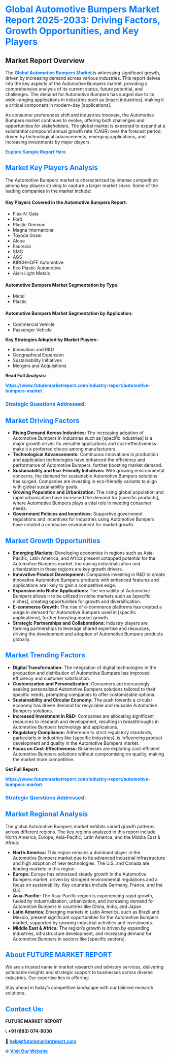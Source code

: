 <h1 style="color: #007BFF;">Global Automotive Bumpers Market Report 2025-2033: Driving Factors, Growth Opportunities, and Key Players</h1>

<section id="overview">
<h2>Market Report Overview</h2>
<p>The <a href="https://www.futuremarketreport.com/industry-report/automotive-bumpers-market" style="color: #007BFF; text-decoration: none;"><strong>Global Automotive Bumpers Market</strong></a> is witnessing significant growth, driven by increasing demand across various industries. This report delves into the key aspects of the Automotive Bumpers market, providing a comprehensive analysis of its current status, future potential, and challenges. The demand for Automotive Bumpers has surged due to its wide-ranging applications in industries such as [insert industries], making it a critical component in modern-day [applications].</p>
<p>As consumer preferences shift and industries innovate, the Automotive Bumpers market continues to evolve, offering both challenges and opportunities for stakeholders. The global market is expected to expand at a substantial compound annual growth rate (CAGR) over the forecast period, driven by technological advancements, emerging applications, and increasing investments by major players.</p>
</section>

<section id="overview">
<p><a href="https://www.futuremarketreport.com/request-sample/reportId=64317" style="color: #007BFF; text-decoration: none;"><strong>Explore Sample Report Here</strong></a></p>
</section>

<section id="key-players">
<h2 style="color: #007BFF;">Market Key Players Analysis</h2>
<p>The Automotive Bumpers market is characterized by intense competition among key players striving to capture a larger market share. Some of the leading companies in the market include:</p>
<h4>Key Players Covered in the Automotive Bumpers Report:</h4>
<ul><li>Flex-N-Gate</li><li>Ford</li><li>Plastic Omnium</li><li>Magna International</li><li>Toyoda Gosei</li><li>Alcoa</li><li>Faurecia</li><li>SMG</li><li>AGS</li><li>KIRCHHOFF Automotive</li><li>Eco Plastic Automotive</li><li>Aisin Light Metals</li></ul>
<h4>Automotive Bumpers Market Segmentation by Type:</h4>
<ul><li>Metal</li><li>Plastic</li></ul>

<h4>Automotive Bumpers Market Segmentation by Application:</h4>
<ul><li>Commercial Vehicle</li><li>Passenger Vehicle</li></ul>
<p><strong>Key Strategies Adopted by Market Players:</strong></p>
<ul>
<li>Innovation and R&D</li>
<li>Geographical Expansion</li>
<li>Sustainability Initiatives</li>
<li>Mergers and Acquisitions</li>
</ul>
</section>

<section>
<p><strong>Read Full Analysis: </strong></p><a href="https://www.futuremarketreport.com/industry-report/automotive-bumpers-market" style="color: #007BFF; text-decoration: none;"><strong>https://www.futuremarketreport.com/industry-report/automotive-bumpers-market</strong></a>
<h3 style="color: #007BFF;">Strategic Questions Addressed:</h3>
</section>

<section id="driving-factors">
<h2 style="color: #007BFF;">Market Driving Factors</h2>
<ul>
<li><strong>Rising Demand Across Industries:</strong> The increasing adoption of Automotive Bumpers in industries such as [specific industries] is a major growth driver. Its versatile applications and cost-effectiveness make it a preferred choice among manufacturers.</li>
<li><strong>Technological Advancements:</strong> Continuous innovations in production and application technologies have enhanced the efficiency and performance of Automotive Bumpers, further boosting market demand.</li>
<li><strong>Sustainability and Eco-Friendly Initiatives:</strong> With growing environmental concerns, the demand for sustainable Automotive Bumpers solutions has surged. Companies are investing in eco-friendly variants to align with global sustainability goals.</li>
<li><strong>Growing Population and Urbanization:</strong> The rising global population and rapid urbanization have increased the demand for [specific products], where Automotive Bumpers plays a vital role in meeting consumer needs.</li>
<li><strong>Government Policies and Incentives:</strong> Supportive government regulations and incentives for industries using Automotive Bumpers have created a conducive environment for market growth.</li>
</ul>
</section>

<section id="growth-opportunities">
<h2 style="color: #007BFF;">Market Growth Opportunities</h2>
<ul>
<li><strong>Emerging Markets:</strong> Developing economies in regions such as Asia-Pacific, Latin America, and Africa present untapped potential for the Automotive Bumpers market. Increasing industrialization and urbanization in these regions are key growth drivers.</li>
<li><strong>Innovative Product Development:</strong> Companies investing in R&D to create innovative Automotive Bumpers products with enhanced features and applications are likely to gain a competitive edge.</li>
<li><strong>Expansion into Niche Applications:</strong> The versatility of Automotive Bumpers allows it to be utilized in niche markets such as [specific niches], creating opportunities for growth and diversification.</li>
<li><strong>E-commerce Growth:</strong> The rise of e-commerce platforms has created a surge in demand for Automotive Bumpers used in [specific applications], further boosting market growth.</li>
<li><strong>Strategic Partnerships and Collaborations:</strong> Industry players are forming partnerships to leverage shared expertise and resources, driving the development and adoption of Automotive Bumpers products globally.</li>
</ul>
</section>

<section id="trending-factors">
<h2 style="color: #007BFF;">Market Trending Factors</h2>
<ul>
<li><strong>Digital Transformation:</strong> The integration of digital technologies in the production and distribution of Automotive Bumpers has improved efficiency and customer satisfaction.</li>
<li><strong>Customization and Personalization:</strong> Consumers are increasingly seeking personalized Automotive Bumpers solutions tailored to their specific needs, prompting companies to offer customizable options.</li>
<li><strong>Sustainability and Circular Economy:</strong> The push towards a circular economy has driven demand for recyclable and reusable Automotive Bumpers solutions.</li>
<li><strong>Increased Investment in R&D:</strong> Companies are allocating significant resources to research and development, resulting in breakthroughs in Automotive Bumpers technology and applications.</li>
<li><strong>Regulatory Compliance:</strong> Adherence to strict regulatory standards, particularly in industries like [specific industries], is influencing product development and quality in the Automotive Bumpers market.</li>
<li><strong>Focus on Cost-Effectiveness:</strong> Businesses are exploring cost-efficient Automotive Bumpers solutions without compromising on quality, making the market more competitive.</li>
</ul>
</section>

<section>
<p><strong>Get Full Report: </strong></p><a href="https://www.futuremarketreport.com/industry-report/automotive-bumpers-market" style="color: #007BFF; text-decoration: none;"><strong>https://www.futuremarketreport.com/industry-report/automotive-bumpers-market</strong></a>
<h3 style="color: #007BFF;">Strategic Questions Addressed:</h3>
</section>


<section id="regional-analysis">
<h2 style="color: #007BFF;">Market Regional Analysis</h2>
<p>The global Automotive Bumpers market exhibits varied growth patterns across different regions. The key regions analyzed in this report include North America, Europe, Asia-Pacific, Latin America, and the Middle East & Africa:</p>
<ul>
<li><strong>North America:</strong> This region remains a dominant player in the Automotive Bumpers market due to its advanced industrial infrastructure and high adoption of new technologies. The U.S. and Canada are leading markets in this region.</li>
<li><strong>Europe:</strong> Europe has witnessed steady growth in the Automotive Bumpers market, driven by stringent environmental regulations and a focus on sustainability. Key countries include Germany, France, and the U.K.</li>
<li><strong>Asia-Pacific:</strong> The Asia-Pacific region is experiencing rapid growth, fueled by industrialization, urbanization, and increasing demand for Automotive Bumpers in countries like China, India, and Japan.</li>
<li><strong>Latin America:</strong> Emerging markets in Latin America, such as Brazil and Mexico, present significant opportunities for the Automotive Bumpers market, supported by growing industrial activities and investments.</li>
<li><strong>Middle East & Africa:</strong> The region’s growth is driven by expanding industries, infrastructure development, and increasing demand for Automotive Bumpers in sectors like [specific sectors].</li>
</ul>
</section>

<footer>
<h2 style="color: #007BFF;">About FUTURE MARKET REPORT</h2>
<p>We are a trusted name in market research and advisory services, delivering actionable insights and strategic support to businesses across diverse industries. Our expertise lies in offering:</p>

<p>Stay ahead in today’s competitive landscape with our tailored research solutions.</p>

<h2 style="color: #007BFF;">Contact Us:</h2>
<p><strong>FUTURE MARKET REPORT</strong></p>
<p>📞 <strong>+91 (883) 074-8030</strong></p>
<p>📧 <strong><a href="mailto:help@futuremarketreport.com" style="color: #007BFF;">help@futuremarketreport.com</a></strong></p>
<p>🌐 <strong><a href="https://www.futuremarketreport.com/" style="color: #007BFF;">Visit Our Website</a></strong></p>
</footer>